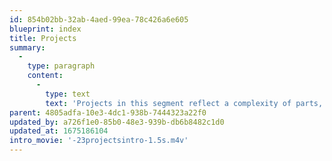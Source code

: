 ```yaml
---
id: 854b02bb-32ab-4aed-99ea-78c426a6e605
blueprint: index
title: Projects
summary:
  -
    type: paragraph
    content:
      -
        type: text
        text: 'Projects in this segment reflect a complexity of parts, communication means and ideas.'
parent: 4805adfa-10e3-4dc1-938b-7444323a22f0
updated_by: a726f1e0-85b0-48e3-939b-db6b8482c1d0
updated_at: 1675186104
intro_movie: '-23projectsintro-1.5s.m4v'
---
```

